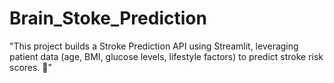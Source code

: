 # Brain_Stoke_Prediction
"This project builds a Stroke Prediction API using Streamlit, leveraging patient data (age, BMI, glucose levels, lifestyle factors) to predict stroke risk scores. 🚀"
